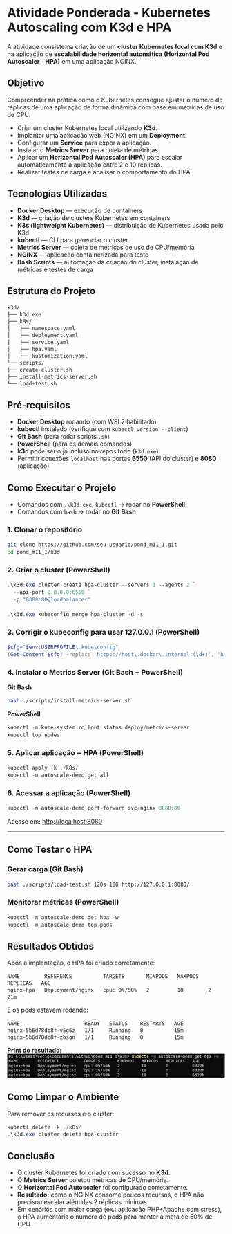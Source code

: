 # Atividade Ponderada - Kubernetes Autoscaling com K3d e HPA

A atividade consiste na criação de um **cluster Kubernetes local com K3d** e na aplicação de **escalabilidade horizontal automática (Horizontal Pod Autoscaler - HPA)** em uma aplicação NGINX.  

## Objetivo
Compreender na prática como o Kubernetes consegue ajustar o número de réplicas de uma aplicação de forma dinâmica com base em métricas de uso de CPU.

- Criar um cluster Kubernetes local utilizando **K3d**.  
- Implantar uma aplicação web (NGINX) em um **Deployment**.  
- Configurar um **Service** para expor a aplicação.  
- Instalar o **Metrics Server** para coleta de métricas.  
- Aplicar um **Horizontal Pod Autoscaler (HPA)** para escalar automaticamente a aplicação entre 2 e 10 réplicas.  
- Realizar testes de carga e analisar o comportamento do HPA.  

## Tecnologias Utilizadas
- **Docker Desktop** — execução de containers  
- **K3d** — criação de clusters Kubernetes em containers  
- **K3s (lightweight Kubernetes)** — distribuição de Kubernetes usada pelo K3d  
- **kubectl** — CLI para gerenciar o cluster  
- **Metrics Server** — coleta de métricas de uso de CPU/memória  
- **NGINX** — aplicação containerizada para teste  
- **Bash Scripts** — automação da criação do cluster, instalação de métricas e testes de carga  

## Estrutura do Projeto
```
k3d/
├── k3d.exe
├── k8s/
│   ├── namespace.yaml
│   ├── deployment.yaml
│   ├── service.yaml
│   ├── hpa.yaml
│   └── kustomization.yaml
└── scripts/
├── create-cluster.sh
├── install-metrics-server.sh
└── load-test.sh

````

## Pré-requisitos
- **Docker Desktop** rodando (com WSL2 habilitado)  
- **kubectl** instalado (verifique com `kubectl version --client`)  
- **Git Bash** (para rodar scripts `.sh`)  
- **PowerShell** (para os demais comandos)  
- **k3d** pode ser o já incluso no repositório (`k3d.exe`)  
- Permitir conexões `localhost` nas portas **6550** (API do cluster) e **8080** (aplicação)  

## Como Executar o Projeto
- Comandos com `.\k3d.exe`, `kubectl` → rodar no **PowerShell**  
- Comandos com `bash` → rodar no **Git Bash**

### 1. Clonar o repositório
```bash
git clone https://github.com/seu-usuario/pond_m11_1.git
cd pond_m11_1/k3d
````

### 2. Criar o cluster (PowerShell)

```powershell
.\k3d.exe cluster create hpa-cluster --servers 1 --agents 2 `
  --api-port 0.0.0.0:6550 `
  -p "8080:80@loadbalancer"

.\k3d.exe kubeconfig merge hpa-cluster -d -s
```

### 3. Corrigir o kubeconfig para usar 127.0.0.1 (PowerShell)

```powershell
$cfg="$env:USERPROFILE\.kube\config"
(Get-Content $cfg) -replace 'https://host\.docker\.internal:(\d+)', 'https://127.0.0.1:$1' | Set-Content $cfg
```

### 4. Instalar o Metrics Server (Git Bash + PowerShell)

**Git Bash**

```bash
bash ./scripts/install-metrics-server.sh
```

**PowerShell**

```powershell
kubectl -n kube-system rollout status deploy/metrics-server
kubectl top nodes
```

### 5. Aplicar aplicação + HPA (PowerShell)

```powershell
kubectl apply -k ./k8s/
kubectl -n autoscale-demo get all
```

### 6. Acessar a aplicação (PowerShell)

```powershell
kubectl -n autoscale-demo port-forward svc/nginx 8080:80
```

Acesse em: [http://localhost:8080](http://localhost:8080)

---

## Como Testar o HPA

### Gerar carga (Git Bash)

```bash
bash ./scripts/load-test.sh 120s 100 http://127.0.0.1:8080/
```

### Monitorar métricas (PowerShell)

```powershell
kubectl -n autoscale-demo get hpa -w
kubectl -n autoscale-demo top pods
```

## Resultados Obtidos

Após a implantação, o HPA foi criado corretamente:

```text
NAME        REFERENCE          TARGETS       MINPODS   MAXPODS   REPLICAS   AGE
nginx-hpa   Deployment/nginx   cpu: 0%/50%   2         10        2          21m
```

E os pods estavam rodando:

```text
NAME                     READY   STATUS    RESTARTS   AGE
nginx-5b6d78dc8f-v5g6z   1/1     Running   0          15m
nginx-5b6d78dc8f-zbsqn   1/1     Running   0          15m
```

**Print do resultado:**
![Resultado](resultado-pond1-11.png)

## Como Limpar o Ambiente

Para remover os recursos e o cluster:

```powershell
kubectl delete -k ./k8s/
.\k3d.exe cluster delete hpa-cluster
```

## Conclusão

* O cluster Kubernetes foi criado com sucesso no **K3d**.
* O **Metrics Server** coletou métricas de CPU/memória.
* O **Horizontal Pod Autoscaler** foi configurado corretamente.
* **Resultado:** como o NGINX consome poucos recursos, o HPA não precisou escalar além das 2 réplicas mínimas.
* Em cenários com maior carga (ex.: aplicação PHP+Apache com stress), o HPA aumentaria o número de pods para manter a meta de 50% de CPU.


